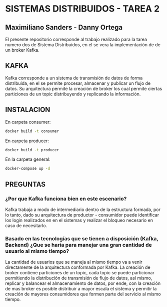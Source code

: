 # SISTEMAS DISTRIBUIDOS - TAREA 2
## Maximiliano Sanders - Danny Ortega

El presente repositorio corresponde al trabajo realizado para la tarea numero dos de Sistema Distribuidos, en el se vera la implementación de de un broker Kafka.

## KAFKA

Kafka corresponde a un sistema de transmisión de datos de forma distribuida, en el se permite procesar, almacenar y publicar un flujo de datos. Su arquitectura permite la creación de broker los cual permite ciertas particiones de un topic distribuyendo y replicando la información.

## INSTALACION

En carpeta consumer:
```bash
docker build -t consumer
```

En carpeta producer:
```bash
docker build -t producer
```

En la carpeta general:
```bash
docker-compose up -d
```
## PREGUNTAS

### ¿Por que Kafka funciona bien en este escenario?

Kafka trabaja a modo de intermediario dentro de la estructura formada, por lo tanto, dado su arquitectura de productor - consumidor puede identificar los login realizados en en el sistemas y realizar el bloqueo necesario en caso de necesitarlo.

### Basado en las tecnologías que se tienen a disposición (Kafka, Backend) ¿Que se haría para manejar una gran cantidad de usuario al mismo tiempo?

La cantidad de usuarios que se maneja al mismo tiempo va a venir directamente de la arquitectura conformada por Kafka. La creación de broker contiene particiones de un topic, cada topic se puede particionar permitiendo la distribución de transmisión de flujo de datos, así mismo, replicar y balancear el almacenamiento de datos, por ende, con la creación de mas broker es posible distribuir a mayor escala el sistema y permitir la creación de mayores consumidores que formen parte del servicio al mismo tiempo.